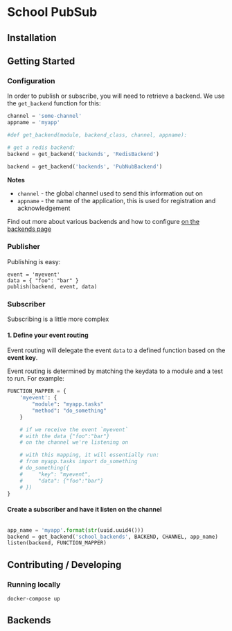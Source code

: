 # School PubSub

## Installation

## Getting Started

### Configuration

In order to publish or subscribe, you will need to retrieve a backend. We use the `get_backend` function for this:

```python
channel = 'some-channel'
appname = 'myapp'

#def get_backend(module, backend_class, channel, appname):

# get a redis backend:
backend = get_backend('backends', 'RedisBackend')

backend = get_backend('backends', 'PubNubBackend')
```

**Notes**
* `channel` - the global channel used to send this information out on
* `appname` - the name of the application, this is used for registration and acknowledgement

Find out more about various backends and how to configure
[on the backends page](/backends/)


### Publisher

Publishing is easy:

```python{3}
event = 'myevent'
data = { "foo": "bar" }
publish(backend, event, data)
```

### Subscriber

Subscribing is a little more complex

#### 1. Define your event routing

Event routing will delegate the event `data` to a defined function based on the **event key**.

Event routing is determined by matching the keydata to a module and a test to run. For example:

```python
FUNCTION_MAPPER = {
    'myevent': {
        "module": "myapp.tasks"
        "method": "do_something"
    }

    # if we receive the event `myevent`
    # with the data {"foo":"bar"}
    # on the channel we're listening on

    # with this mapping, it will essentially run:
    # from myapp.tasks import do_something
    # do_something({
    #     "key": "myevent",
    #     "data": {"foo":"bar"}
    # })
}
```

#### Create a subscriber and have it listen on the channel

```python

app_name = 'myapp'.format(str(uuid.uuid4()))
backend = get_backend('school_backends', BACKEND, CHANNEL, app_name)
listen(backend, FUNCTION_MAPPER)
```

## Contributing / Developing

### Running locally

```bash
docker-compose up
```

## Backends



